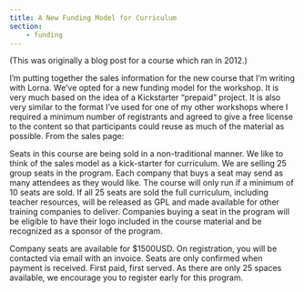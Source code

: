 ```yaml
---
title: A New Funding Model for Curriculum
section:
    - funding 
---
```


(This was originally a blog post for a course which ran in
2012.)

I’m putting together the sales information for the new course that I’m writing with Lorna. We’ve opted for a new funding model for the workshop. It is very much based on the idea of a Kickstarter “prepaid” project. It is also very similar to the format I’ve used for one of my other workshops where I required a minimum number of registrants and agreed to give a free license to the content so that participants could reuse as much of the material as possible. From the sales page:

Seats in this course are being sold in a non-traditional manner. We like to think of the sales model as a kick-starter for curriculum. We are selling 25 group seats in the program. Each company that buys a seat may send as many attendees as they would like. The course will only run if a minimum of 10 seats are sold. If all 25 seats are sold the full curriculum, including teacher resources, will be released as GPL and made available for other training companies to deliver. Companies buying a seat in the program will be eligible to have their logo included in the course material and be recognized as a sponsor of the program.

Company seats are available for $1500USD. On registration, you will be contacted via email with an invoice. Seats are only confirmed when payment is received. First paid, first served. As there are only 25 spaces available, we encourage you to register early for this program.
